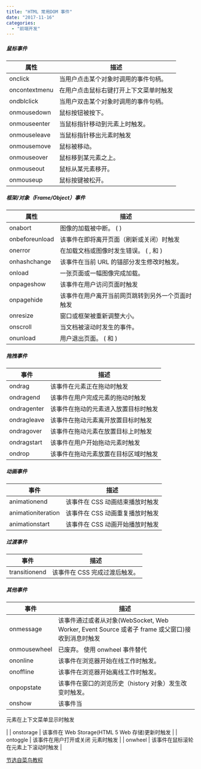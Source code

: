 ```yaml
---
title: "HTML 常用DOM 事件"
date: "2017-11-16"
categories: 
  - "前端开发"
---
```


##### 鼠标事件

| 属性 | 描述 |
| --- | --- |
| onclick | 当用户点击某个对象时调用的事件句柄。 |
| oncontextmenu | 在用户点击鼠标右键打开上下文菜单时触发 |
| ondblclick | 当用户双击某个对象时调用的事件句柄。 |
| onmousedown | 鼠标按钮被按下。 |
| onmouseenter | 当鼠标指针移动到元素上时触发。 |
| onmouseleave | 当鼠标指针移出元素时触发 |
| onmousemove | 鼠标被移动。 |
| onmouseover | 鼠标移到某元素之上。 |
| onmouseout | 鼠标从某元素移开。 |
| onmouseup | 鼠标按键被松开。 |

##### 框架/对象（Frame/Object）事件

| 属性 | 描述 |
| --- | --- |
| onabort | 图像的加载被中断。 ( ) |
| onbeforeunload | 该事件在即将离开页面（刷新或关闭）时触发 |
| onerror | 在加载文档或图像时发生错误。 ( , 和 ) |
| onhashchange | 该事件在当前 URL 的锚部分发生修改时触发。 |
| onload | 一张页面或一幅图像完成加载。 |
| onpageshow | 该事件在用户访问页面时触发 |
| onpagehide | 该事件在用户离开当前网页跳转到另外一个页面时触发 |
| onresize | 窗口或框架被重新调整大小。 |
| onscroll | 当文档被滚动时发生的事件。 |
| onunload | 用户退出页面。 ( 和 ) |

##### 拖拽事件

| 事件 | 描述 |
| --- | --- |
| ondrag | 该事件在元素正在拖动时触发 |
| ondragend | 该事件在用户完成元素的拖动时触发 |
| ondragenter | 该事件在拖动的元素进入放置目标时触发 |
| ondragleave | 该事件在拖动元素离开放置目标时触发 |
| ondragover | 该事件在拖动元素在放置目标上时触发 |
| ondragstart | 该事件在用户开始拖动元素时触发 |
| ondrop | 该事件在拖动元素放置在目标区域时触发 |

##### 动画事件

| 事件 | 描述 |
| --- | --- |
| animationend | 该事件在 CSS 动画结束播放时触发 |
| animationiteration | 该事件在 CSS 动画重复播放时触发 |
| animationstart | 该事件在 CSS 动画开始播放时触发 |

##### 过渡事件

| 事件 | 描述 |
| --- | --- |
| transitionend | 该事件在 CSS 完成过渡后触发。 |

##### 其他事件

| 事件 | 描述 |
| --- | --- |
| onmessage | 该事件通过或者从对象(WebSocket, Web Worker, Event Source 或者子 frame 或父窗口)接收到消息时触发 |
| onmousewheel | 已废弃。 使用 onwheel 事件替代 |
| ononline | 该事件在浏览器开始在线工作时触发。 |
| onoffline | 该事件在浏览器开始离线工作时触发。 |
| onpopstate | 该事件在窗口的浏览历史（history 对象）发生改变时触发。 |
| onshow | 该事件当
元素在上下文菜单显示时触发

 |
| onstorage | 该事件在 Web Storage(HTML 5 Web 存储)更新时触发 |
| ontoggle | 该事件在用户打开或关闭 元素时触发 |
| onwheel | 该事件在鼠标滚轮在元素上下滚动时触发 |

[节选自菜鸟教程](http://www.runoob.com/jsref/dom-obj-event.html)
